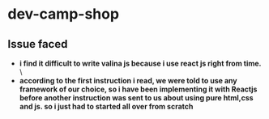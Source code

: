 # dev-camp-shop

## Issue faced

- **i find it difficult to write valina js because i use react js right from time.**
  \
- **according to the first instruction i read, we were told to use any framework of our choice, so i have been implementing it with Reactjs before another instruction was sent to us about using pure html,css and js. so i just had to started all over from scratch**

